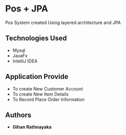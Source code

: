 # Pos + JPA
Pos System created Using layered architecture and JPA 
## Technologies Used
* Mysql
* JavaFx
* IntelliJ IDEA

## Application Provide 

* To create New Customer Account
* To create New Item Details 
* To Record Place Order Information
 
 
## Authors
* **Gihan Rathnayaka** 



